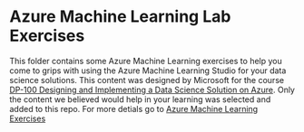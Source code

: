 # Azure Machine Learning Lab Exercises 

This folder contains some Azure Machine Learning exercises to help you come to grips with using the Azure Machine Learning Studio for your data science solutions. 
This content was designed by Microsoft for the course [DP-100 Designing and Implementing a Data Science Solution on Azure](https://docs.microsoft.com/en-us/learn/certifications/exams/dp-100). Only the content we believed would help in your learning was selected and added to this repo. For more detials go to [Azure Machine Learning Exercises](https://microsoftlearning.github.io/mslearn-dp100/)
